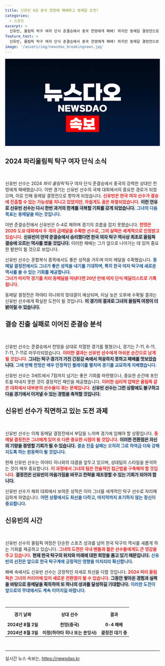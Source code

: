 ```yaml
---
title: 신유빈 4강 중국 천멍에 패배하고 동메달 도전!
categories:
  - 스포츠
excerpt: >
  신유빈, 올림픽 탁구 여자 단식 준결승에서 중국 천멍에게 패배! 하지만 동메달 결정전으로 향하며 20년 만의 메달 도전을 이어간다. 운명의 상대는 하야타 히나, 과연 신유빈은 역사에 이름을 남길 수 있을까?
feature_text: >
  신유빈, 올림픽 탁구 여자 단식 준결승에서 중국 천멍에게 패배! 하지만 동메달 결정전으로 향하며 20년 만의 메달 도전을 이어간다. 운명의 상대는 하야타 히나, 과연 신유빈은 역사에 이름을 남길 수 있을까?
image: '/assets/img/newsdao_breakingnews.jpg'
---
```


<p><img src="/assets/img/newsdao_breakingnews.jpg" alt="cryptoinkorea 속보" /></p>

<h2 data-ke-size="size26">2024 파리올림픽 탁구 여자 단식 소식</h2>

<p data-ke-size="size16">&nbsp;</p>

<p>신유빈 선수는 2024 <em>파리 올림픽</em> 탁구 여자 단식 준결승에서 중국의 강력한 상대인 천멍에게 패배했습니다. 이번 경기는 신유빈 선수의 국제 대회에서의 중요한 경로가 되었으며, 이로 인해 동메달 결정전으로 향하게 되었습니다. <b><span style="color: #ee2323;">신유빈은 한국 여자 선수가 결승에 진출할 수 있는 가능성을 지니고 있었지만, 아쉽게도 꿈은 좌절되었습니다.</span></b> <b><span style="background-color: #21538527;">이런 연유로 신유빈 선수는 다시 한번 과거의 한계를 극복할 기회를 갖게 되었습니다.</span></b> <b><span style="color: #1a5490;">그녀의 다음 목표는 동메달을 따는 것입니다.</span></b> </p>

<p>이번 준결승전에서 신유빈은 0-4로 패하며 경기의 흐름을 잡지 못했습니다. <b><span style="color: #ee2323;">천멍은 2020 도쿄 대회에서 두 개의 금메달을 수확한 선수로, 그의 실력은 세계적으로 인정받고 있습니다.</span></b> <b><span style="background-color: #21538527;">신유빈이 만약 준결승에서 승리했다면 한국 여자 탁구 역사상 최초로 올림픽 결승에 오르는 역사를 썼을 것입니다.</span></b> 이러한 패배는 그가 앞으로 나아가는 데 있어 중요한 발판이 될 것으로 보입니다. </p>

<p>신유빈 선수는 혼합복식 종목에서도 좋은 성적을 거두며 이미 메달을 수확했습니다. <b><span style="color: #1a5490;">동메달 결정전에서도 그녀가 좋은 성적을 내기를 기대하며, 특히 한국 여자 탁구에 새로운 역사를 쓸 수 있는 기회를 제공합니다.</span></b> <br><b><span style="color: #ee2323;">그녀가 마지막 경기를 치러 동메달을 따낸다면 20년 만에 여자 단식 메달리스트로 기록됩니다.</span></b></p>

<p>동메달 결정전은 하야타 히나와의 맞대결이 예상되며, 이날 늦은 오후에 수확될 결과는 신유빈 선수에게 확실한 도전이 될 것입니다. <b><span style="background-color: #21538527;">이 경기의 결과로 그녀의 올림픽 여정이 더 밝아질 수 있습니다.</span></b> </p>

<h2 data-ke-size="size26">결승 진출 실패로 이어진 준결승 분석</h2>

<p data-ke-size="size16">&nbsp;</p>

<p>신유빈 선수는 준결승에서 천멍을 상대로 치열한 경기를 펼쳤으나, 경기는 7-11, 6-11, 7-11, 7-11로 마무리되었습니다. <b><span style="color: #ee2323;">이러한 결과는 신유빈 선수에게 아쉬운 순간으로 남게 될 것입니다.</span></b> <b><span style="background-color: #21538527;">그녀는 탁구 경기가 가진 긴장감 속에서 적응하지 못하고 패배를 맛보았습니다.</span></b> <b><span style="color: #1a5490;">그에 반해 천멍은 매우 안정적인 플레이를 펼치며 경기를 교묘하게 지배했습니다.</span></b></p>

<p>신유빈 선수는 3세트에서 7점까지 넘기는 좋은 기회를 마련했으나, 중요한 순간에 포인트를 따내지 못한 것이 결정적인 패인을 제공했습니다. <b><span style="color: #ee2323;">이러한 심리적 압박은 올림픽 같은 대회에서 대부분의 선수들이 겪는 문제입니다.</span></b> <b><span style="background-color: #21538527;">신유빈 선수는 그런 상황에도 불구하고 다음 경기에서 이겨낼 수 있는 경험을 축적할 것입니다.</span></b> </p>

<h2 data-ke-size="size26">신유빈 선수가 직면하고 있는 도전 과제</h2>

<p data-ke-size="size16">&nbsp;</p>

<p>신유빈 선수는 이제 동메달 결정전에서 부담을 느끼며 경기에 임해야 할 상황입니다. <b><span style="color: #ee2323;">동메달 결정전은 그녀에게 있어 또 다른 중요한 시점이 될 것입니다.</span></b> <b><span style="background-color: #21538527;">이러한 전환점은 자신의 기량을 증명할 기회가 될 수 있습니다.</span></b> <b><span style="color: #1a5490;">결승 진출 실패는 오히려 그로 하여금 더욱 강해지도록 하는 원동력이 될 것입니다.</span></b> </p>

<p>현재 신유빈 선수는 하야타 히나와의 대결을 앞두고 있으며, 상대팀의 스타일을 분석하는 것이 매우 중요합니다. <b><span style="color: #ee2323;">이 과정에서 그녀의 팀은 전술적인 접근법을 구축해야 할 것입니다.</span></b> <b><span style="background-color: #21538527;">결정전은 신유빈이 마음가짐을 바꾸고 전략을 재조정할 수 있는 기회가 되어야 합니다.</span></b> </p>

<p>신유빈 선수가 해외 대회에서 보여준 성적은 이미 그녀를 세계적인 탁구 선수로 자리매김하게 하였습니다. <b><span style="color: #1a5490;">어떤 상황에서도 최선을 다하고, 마지막까지 포기하지 않는 정신이 중요합니다.</span></b> </p>

<h2 data-ke-size="size26">신유빈의 시간</h2>

<p data-ke-size="size16">&nbsp;</p>

<p>신유빈 선수의 올림픽 여정은 단순한 스포츠 성과를 넘어 한국 탁구의 역사를 새롭게 하는 기회를 제공하고 있습니다. <b><span style="color: #ee2323;">그녀의 도전은 국내 팬들과 젊은 선수들에게도 큰 영감을 주고 있습니다.</span></b> <b><span style="background-color: #21538527;">현재 한국 탁구의 위치와 미래에 대한 희망을 품고 있기 때문입니다.</span></b> <b><span style="color: #1a5490;">신유빈의 선전은 앞으로 한국 탁구계에 긍정적인 영향을 미치리라 확신합니다.</span></b></p>

<p>패배 속에서도 신유빈 선수는 긍정적인 자세로 최선을 다할 것입니다. <b><span style="color: #ee2323;">2024 파리 올림픽은 그녀의 커리어에 있어 새로운 전환점이 될 수 있습니다.</span></b> <b><span style="background-color: #21538527;">그동안 쌓아온 경험과 실력을 바탕으로 동메달을 획득하여 또 하나의 성과를 달성하길 기대합니다.</span></b> <b><span style="color: #1a5490;">이러한 도전이 앞으로의 무대에서도 계속 이어지길 바랍니다.</span></b></p>

<p data-ke-size="size16">&nbsp;</p>

<table style="width: 100%; border-collapse: collapse;">
    <tr>
        <th style="text-align: center; height: 37px;"><b>경기 날짜</b></th>
        <th style="text-align: center; height: 37px;"><b>상대 선수</b></th>
        <th style="text-align: center; height: 37px;"><b>결과</b></th>
    </tr>
    <tr>
        <td style="text-align: center; height: 17px;"><b>2024년 8월 2일</b></td>
        <td style="text-align: center; height: 17px;"><b>천멍(중국)</b></td>
        <td style="text-align: center; height: 17px;"><b>0-4 패배</b></td>
    </tr>
    <tr>
        <td style="text-align: center; height: 17px;"><b>2024년 8월 3일</b></td>
        <td style="text-align: center; height: 17px;"><b>미정(하야타 히나 또는 쑨잉사)</b></td>
        <td style="text-align: center; height: 17px;"><b>결정전 대기 중</b></td>
    </tr>
</table>

<p data-ke-size="size16">&nbsp;</p>

<hr />
실시간 뉴스 속보는, <a href="https://newsdao.kr" rel="dofollow">https://newsdao.kr</a>


